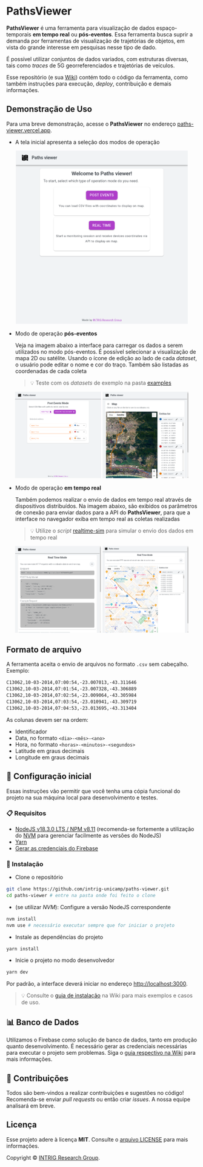 # PathsViewer

**PathsViewer** é uma ferramenta para visualização de dados espaço-temporais **em tempo real** ou **pós-eventos**. Essa ferramenta busca suprir a demanda por ferramentas de visualização de trajetórias de objetos, em vista do grande interesse em pesquisas nesse tipo de dado.

É possível utilizar conjuntos de dados variados, com estruturas diversas, tais como _traces_ de 5G georreferenciados e trajetórias de veículos.

Esse repositório (e sua [Wiki](//github.com/intrig-unicamp/paths-viewer/wiki/)) contém todo o código da ferramenta, como também instruções para execução, _deploy_, contribuição e demais informações.

## Demonstração de Uso
Para uma breve demonstração, acesse o **PathsViewer** no endereço [paths-viewer.vercel.app](https://paths-viewer.vercel.app/).

- A tela inicial apresenta a seleção dos modos de operação

<p align="center">
  <img src="./assets/paths-viewer-main.png" width="90%" />
</p>

- Modo de operação **pós-eventos**

  Veja na imagem abaixo a interface para carregar os dados a serem utilizados no modo pós-eventos. É possível selecionar a visualização de mapa 2D ou satélite. Usando o ícone de edição ao lado de cada _dataset_, o usuário pode editar o nome e cor do traço. Também são listadas as coordenadas de cada coleta

  > 💡 Teste com os _datasets_ de exemplo na pasta [examples](examples)

<p align="center">
  <img src="./assets/paths-viewer-post-events-2.png" width="45%" />
  <img src="./assets/paths-viewer-post-events-7.png" width="45%" />
</p>

- Modo de operação **em tempo real**

  Também podemos realizar o envio de dados em tempo real através de dispositivos distribuídos. Na imagem abaixo, são exibidos os parâmetros de conexão para enviar dados para a API do **PathsViewer**, para que a interface no navegador exiba em tempo real as coletas realizadas

  > 💡 Utilize o _script_ [realtime-sim](examples/realtime-sim.py) para simular o envio dos dados em tempo real

<p align="center">
  <img src="./assets/paths-viewer-realtime-1.png" width="45%" />
  <img src="./assets/paths-viewer-realtime-2.png" width="45%" />
</p>

## Formato de arquivo
A ferramenta aceita o envio de arquivos no formato `.csv` sem cabeçalho. Exemplo:

```txt
C13062,10-03-2014,07:00:54,-23.007013,-43.311646
C13062,10-03-2014,07:01:54,-23.007328,-43.306889
C13062,10-03-2014,07:02:54,-23.009064,-43.305984
C13062,10-03-2014,07:03:54,-23.010941,-43.309719
C13062,10-03-2014,07:04:53,-23.013695,-43.313404
```

As colunas devem ser na ordem:
- Identificador
- Data, no formato `<dia>-<mês>-<ano>`
- Hora, no formato `<horas>-<minutos>-<segundos>`
- Latitude em graus decimais
- Longitude em graus decimais

## 🚀 Configuração inicial
Essas instruções vão permitir que você tenha uma cópia funcional do projeto na sua máquina local para desenvolvimento e testes.

### 📋 Requisitos
- [NodeJS v18.3.0 LTS / NPM v8.11](https://nodejs.org/pt-br/download/) (recomenda-se fortemente a utilização do [NVM](https://github.com/nvm-sh/nvm) para gerenciar facilmente as versões do NodeJS)
- [Yarn](https://yarnpkg.com/getting-started/install)
- [Gerar as credenciais do Firebase](//github.com/intrig-unicamp/paths-viewer/wiki/Gerar-as-Credenciais-do-Firebase)

### 🔧 Instalação
- Clone o repositório
```sh
git clone https://github.com/intrig-unicamp/paths-viewer.git
cd paths-viewer # entre na pasta onde foi feito o clone
```

- (se utilizar _NVM_): Configure a versão NodeJS correspondente
```sh
nvm install
nvm use # necessário executar sempre que for iniciar o projeto
```

- Instale as dependências do projeto
```sh
yarn install
```

- Inicie o projeto no modo desenvolvedor
```sh
yarn dev
```
Por padrão, a interface deverá iniciar no endereço [http://localhost:3000](http://localhost:3000).

> 💡 Consulte o [guia de instalação](//github.com/intrig-unicamp/paths-viewer/wiki/Instalação) na Wiki para mais exemplos e casos de uso.

## 📊 Banco de Dados
Utilizamos o Firebase como solução de banco de dados, tanto em produção quanto desenvolvimento. É necessário gerar as credenciais necessárias para executar o projeto sem problemas. Siga o [guia respectivo na Wiki](//github.com/intrig-unicamp/paths-viewer/wiki/Gerar-as-Credenciais-do-Firebase) para mais informações.

## 👏 Contribuições
Todos são bem-vindos a realizar contribuições e sugestões no código! Recomenda-se enviar *pull requests* ou então criar *issues*. A nossa equipe analisará em breve.

## Licença
Esse projeto adere à licença **MIT**. Consulte o [arquivo LICENSE](LICENSE) para mais informações.

Copyright © [INTRIG Research Group](//github.com/intrig-unicamp/).
